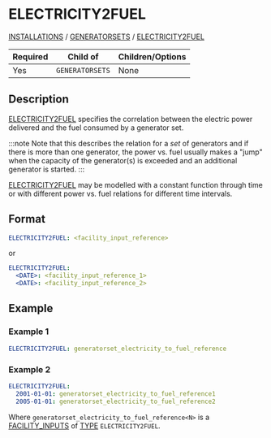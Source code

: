 # ELECTRICITY2FUEL

[INSTALLATIONS](INSTALLATIONS) / 
[GENERATORSETS](GENERATORSETS.md) / 
[ELECTRICITY2FUEL](ELECTRICITY2FUEL)

| Required   | Child of                  | Children/Options                   |
|------------|---------------------------|------------------------------------|
| Yes         | `GENERATORSETS`      | None                               |

## Description
[ELECTRICITY2FUEL](ELECTRICITY2FUEL) specifies the correlation between the electric power
delivered and the fuel consumed by a generator set.


:::note
Note that this describes the relation for a *set* of generators and if there is more than one
generator, the power vs. fuel usually makes a "jump" when the capacity of the generator(s) is
exceeded and an additional generator is started.
:::

[ELECTRICITY2FUEL](ELECTRICITY2FUEL) may be modelled with a constant function through time or
with different power vs. fuel relations for different time intervals.

## Format
~~~~~~~~yaml
ELECTRICITY2FUEL: <facility_input_reference>
~~~~~~~~

or

~~~~~~~~yaml
ELECTRICITY2FUEL:
  <DATE>: <facility_input_reference_1>
  <DATE>: <facility_input_reference_2>
~~~~~~~~

## Example
### Example 1
~~~~~~~~yaml
ELECTRICITY2FUEL: generatorset_electricity_to_fuel_reference
~~~~~~~~

### Example 2
~~~~~~~~yaml
ELECTRICITY2FUEL:
  2001-01-01: generatorset_electricity_to_fuel_reference1
  2005-01-01: generatorset_electricity_to_fuel_reference2
~~~~~~~~

Where `generatorset_electricity_to_fuel_reference<N>` is a [FACILITY_INPUTS](FACILITY_INPUTS)
 of [TYPE](TYPE) `ELECTRICITY2FUEL`.
